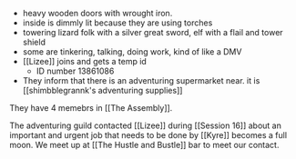 - heavy wooden doors with wrought iron.
- inside is dimmly lit because they are using torches
- towering lizard folk with a silver great sword, elf with a flail and tower shield
- some are tinkering, talking, doing work, kind of like a DMV
- [[Lizee]] joins and gets a temp id
	- ID number 13861086
- They inform that there is an adventuring supermarket near. it is [[shimbblegrannk's adventuring supplies]]

They have 4 memebrs in [[The Assembly]].

The adventuring guild contacted [[Lizee]] during [[Session 16]] about an important and urgent job that needs to be done by [[Kyre]] becomes a full moon. We meet up at [[The Hustle and Bustle]] bar to meet our contact.